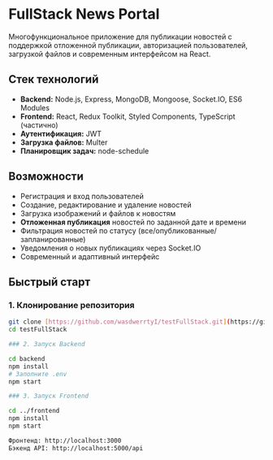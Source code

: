 # FullStack News Portal

Многофункциональное приложение для публикации новостей с поддержкой отложенной публикации, авторизацией пользователей, загрузкой файлов и современным интерфейсом на React.

## Стек технологий

- **Backend:** Node.js, Express, MongoDB, Mongoose, Socket.IO, ES6 Modules
- **Frontend:** React, Redux Toolkit, Styled Components, TypeScript (частично)
- **Аутентификация:** JWT
- **Загрузка файлов:** Multer
- **Планировщик задач:** node-schedule

## Возможности

- Регистрация и вход пользователей
- Создание, редактирование и удаление новостей
- Загрузка изображений и файлов к новостям
- **Отложенная публикация** новостей по заданной дате и времени
- Фильтрация новостей по статусу (все/опубликованные/запланированные)
- Уведомления о новых публикациях через Socket.IO
- Современный и адаптивный интерфейс

## Быстрый старт

### 1. Клонирование репозитория

```sh
git clone [https://github.com/wasdwerrtyI/testFullStack.git](https://github.com/wasdwerrtyI/testFullStack.git)
cd testFullStack

### 2. Запуск Backend

cd backend
npm install
# Заполните .env
npm start

### 3. Запуск Frontend

cd ../frontend
npm install
npm start

Фронтенд: http://localhost:3000
Бэкенд API: http://localhost:5000/api

